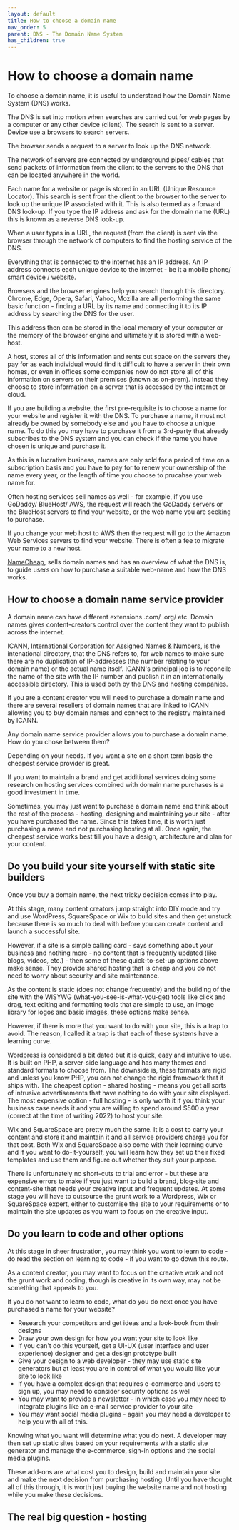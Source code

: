 ```yaml
---
layout: default
title: How to choose a domain name
nav_order: 5
parent: DNS - The Domain Name System
has_children: true
---
```



# How to choose a domain name

To choose a domain name, it is useful to understand how the  Domain Name System (DNS) works.

The DNS is set into motion when searches are carried out for web pages by a computer or any other device (client). The search is sent to a server. Device use a browsers to search servers.

The browser sends a request to a server to look up the DNS network.

The network of servers are connected by underground pipes/ cables that send packets of information from the client to the servers to the DNS that can be located anywhere in the world.

Each name for a website or page is stored in an URL (Unique Resource Locator). This search is sent from the client to the browser to the server to look up the unique IP associated with it. This is also termed as a forward DNS look-up.
If you type the IP address and ask for the domain name (URL) this is known as a reverse DNS look-up.

When a user types in a URL, the request (from the client) is sent via the browser through the network of computers to find the hosting service of the DNS.

Everything that is connected to the internet has an IP address. An IP address connects each unique device to the internet - be it a mobile phone/ smart device / website.

Browsers and the browser engines help you search through this directory. Chrome, Edge, Opera, Safari, Yahoo, Mozilla are all performing the same basic function - finding a URL by its name and connecting it to its IP address by searching the DNS for the user.

This address then can be stored in the local memory of your computer or the memory of the browser engine and ultimately it is stored with a web-host.

A host, stores all of this information and rents out space on the servers they pay for as each individual would find it difficult to have a server in their own homes, or even in offices some companies now do not store all of this information on servers on their premises (known as on-prem). Instead they choose to store information on a server that is accessed by the internet or cloud.

If you are building a website, the first pre-requisite is to choose a name for your website and register it with the DNS. To purchase a name, it must not already be owned by somebody else and you have to choose a unique name. To do this you may have to purchase it from a 3rd-party that already subscribes to the DNS system and you can check if the name you have chosen is unique and purchase it.

As this is a lucrative business, names are only sold for a period of time on a subscription basis and you have to pay for to renew your ownership of the name every year, or the length of time you choose to prucahse your web name for.

Often hosting services sell names as well - for example, if you use GoDaddy/ BlueHost/ AWS, the request will reach the GoDaddy servers or the BlueHost servers to find your website, or the web name you are seeking to purchase.

If you change your web host to AWS then the request will go to the Amazon Web Services servers to find your website. There is often a fee to migrate your name to a new host.

[NameCheap](https://www.namecheap.com/dns/what-is-dns-domain-name-system-definition/), sells domain names and has an overview of what the DNS is, to guide users on how to purchase a suitable web-name and how the DNS works.

## How to choose a domain name service provider

A domain name can have different extensions .com/ .org/ etc. Domain names gives content-creators control over the content they want to publish across the internet.

ICANN, [International Corporation for Assigned Names & Numbers](https://lookup.icann.org/), is the intenational directory, that the DNS refers to, for web names to make sure there are no duplication of IP-addresses (the number relating to your domain name) or the actual name itself. ICANN's principal job is to reconcile the name of the site with the IP number and publish it in an internationally accessible directory. This is used both by the DNS and hosting companies.

If you are a content creator you will need to purchase a domain name and there are several resellers of domain names that are linked to ICANN allowing you to buy domain names and connect to the registry maintained by ICANN.

Any domain name service provider allows you to purchase a domain name. How do you chose between them? 

Depending on your needs. If you want a site on a short term basis the cheapest service provider is great. 

If you want to maintain a brand and get additional services doing some research on hosting services combined with domain name purchases is a good investment in time.

Sometimes, you may just want to purchase a domain name and think about the rest of the process - hosting, designing and maintaining your site - after you have purchased the name. Since this takes time, it is worth just purchasing a name and not purchasing hosting at all. Once again, the cheapest service works best till you have a design, architecture and plan for your content.

## Do you build your site yourself with static site builders

Once you buy a domain name, the next tricky decision comes into play.

At this stage, many content creators jump straight into DIY mode and try and use WordPress, SquareSpace or Wix to build sites and then get unstuck because there is so much to deal with before you can create content and launch a successful site.

However, if a site is a simple calling card - says something about your business and nothing more - no content that is frequently updated (like blogs, videos, etc.) - then some of these quick-to-set-up options above make sense. They provide shared hosting that is cheap and you do not need to worry about security and site maintenance. 

As the content is static (does not change frequently) and the building of the site with the WISYWG (what-you-see-is-what-you-get) tools like click and drag, text editing and formatting tools that are simple to use, an image library for logos and basic images, these options make sense.

However, if there is more that you want to do with your site, this is a trap to avoid. The reason, I called it a trap is that each of these systems have a learning curve.

Wordpress is considered a bit dated but it is quick, easy and intuitive to use. It is built on PHP, a server-side language and has many themes and standard formats to choose from. The downside is, these formats are rigid and unless you know PHP, you can not change the rigid framework that it ships with. The cheapest option - shared hosting - means you get all sorts of intrusive advertisements that have nothing to do with your site displayed. The most expensive option - full hosting - is only worth it if you think your business case needs it and you are willing to spend around $500 a year (correct at the time of writing 2022) to host your site.

Wix and SquareSpace are pretty much the same. It is a cost to carry your content and store it and maintain it and all service providers charge you for that cost. Both Wix and SquareSpace also come with their learning curve and if you want to do-it-yourself, you will learn how they set up their fixed templates and use them and figure out whether they suit your purpose.

There is unfortunately no short-cuts to trial and error - but these are expensive errors to make if you just want to build a brand, blog-site and content-site that needs your creative input and frequent updates. At some stage you will have to outsource the grunt work to a Wordpress, Wix or SquareSpace expert, either to customise the site to your requirements or to maintain the site updates as you want to focus on the creative input.

## Do you learn to code and other options

At this stage in sheer frustration, you may think you want to learn to code - do read the section on learning to code - if you want to go down this route.

As a content creator, you may want to focus on the creative work and not the grunt work and coding, though is creative in its own way, may not be something that appeals to you.

If you do not want to learn to code, what do you do next once you have purchased a name for your website?

- Research your competitors and get ideas and a look-book from their designs
- Draw your own design for how you want your site to look like
- If you can't do this yourself, get a UI-UX (user interface and user experience) designer and get a design prototype built
- Give your design to a web developer - they may use static site generators but at least you are in control of what you would like your site to look like
- If you have a complex design that requires e-commerce and users to sign up, you may need to consider security options as well
- You may want to provide a newsletter - in which case you may need to integrate plugins like an e-mail service provider to your site
- You may want social media plugins - again you may need a developer to help you with all of this.

Knowing what you want will determine what you do next. A developer may then set up static sites based on your requirements with a static site generator and manage the e-commerce, sign-in options and the social media plugins.

These add-ons are what cost you to design, build and maintain your site and make the next decision from purchasing hosting. Until you have thought all of this through, it is worth just buying the website name and not hosting while you make these decisions.

## The real big question - hosting
